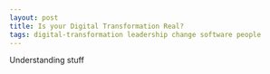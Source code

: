 ```yaml
---
layout: post
title: Is your Digital Transformation Real?
tags: digital-transformation leadership change software people
---
```

Understanding stuff